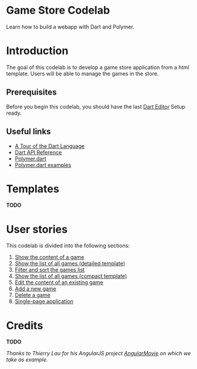 Game Store Codelab
==================

Learn how to build a webapp with Dart and Polymer.  
<!--
TODO:
- Add wiki common references for images
- Tests all links
- Publish on gh-pages branches and add a link to the template
-->
# Introduction
The goal of this codelab is to develop a game store application from a html template. Users will be able to manage the games in the store.

## Prerequisites
Before you begin this codelab, you should have the last [Dart Editor][1] Setup ready.

## Useful links
- [A Tour of the Dart Language][2]
- [Dart API Reference][3]
- [Polymer.dart][4]
- [Polymer.dart examples][5]

# Templates
**TODO**

# User stories
This codelab is divided into the following sections:

1. [Show the content of a game](user-story-1.md)
2. [Show the list of all games (detailed template)](user-story-2.md)
3. [Filter and sort the games list](user-story-3.md)
4. [Show the list of all games (compact template)](user-story-4.md)
5. [Edit the content of an existing game](user-story-5.md)
6. [Add a new game](user-story-6.md)
7. [Delete a game](user-story-7.md)
8. [Single-page application](user-story-8.md)

# Credits
**TODO**

_Thanks to Thierry Lau for his AngularJS project [AngularMovie](https://github.com/lauterry/angularmovie) on which we take as example._

  [1]: https://www.dartlang.org/
  [2]: https://www.dartlang.org/docs/dart-up-and-running/contents/ch02.html
  [3]: http://api.dartlang.org/docs/channels/stable/latest/
  [4]: https://www.dartlang.org/polymer-dart/
  [5]: https://github.com/sethladd/dart-polymer-dart-examples/tree/master/web
